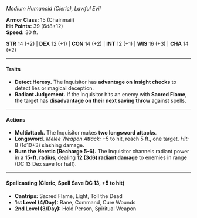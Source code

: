 _Medium Humanoid (Cleric), Lawful Evil_

**Armor Class:** 15 (Chainmail)  
**Hit Points:** 39 (6d8+12)  
**Speed:** 30 ft.

**STR** 14 (+2) | **DEX** 12 (+1) | **CON** 14 (+2) | **INT** 12 (+1) | **WIS** 16 (+3) | **CHA** 14 (+2)

---

#### **Traits**
- **Detect Heresy.** The Inquisitor has **advantage on Insight checks** to detect lies or magical deception.
- **Radiant Judgement.** If the Inquisitor hits an enemy with **Sacred Flame**, the target has **disadvantage on their next saving throw** against spells.

---

#### **Actions**
- **Multiattack.** The Inquisitor makes **two longsword attacks**.
- **Longsword.** _Melee Weapon Attack:_ +5 to hit, reach 5 ft., one target. _Hit:_ 8 (1d10+3) slashing damage.
- **Burn the Heretic (Recharge 5-6).** The Inquisitor channels radiant power in a **15-ft. radius**, dealing **12 (3d6) radiant damage** to enemies in range (DC 13 Dex save for half).

---

#### **Spellcasting (Cleric, Spell Save DC 13, +5 to hit)**
- **Cantrips:** Sacred Flame, Light, Toll the Dead
- **1st Level (4/Day):** Bane, Command, Cure Wounds
- **2nd Level (3/Day):** Hold Person, Spiritual Weapon
